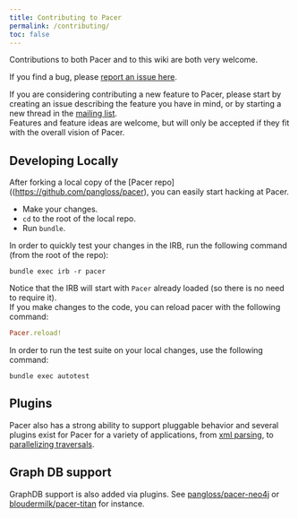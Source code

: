 ```yaml
---
title: Contributing to Pacer
permalink: /contributing/
toc: false
---
```



Contributions to both Pacer and to this wiki are both very welcome.

If you find a bug, please [report an issue here](https://github.com/pangloss/pacer/issues).

If you are considering contributing a new feature to Pacer, please start by creating an issue describing the feature you have in mind, or by starting a new thread in the [mailing list].     
Features and feature ideas are welcome, but will only be accepted if they fit with the overall vision of
Pacer.

## Developing Locally

After forking a local copy of the [Pacer repo]((https://github.com/pangloss/pacer), you can easily start hacking at Pacer.

 * Make your changes.
 * `cd` to the root of the local repo.
 * Run `bundle`.

In order to quickly test your changes in the IRB, run the following command (from the root of the repo):
```
bundle exec irb -r pacer
```
Notice that the IRB will start with `Pacer` already loaded (so there is no need to require it).    
If you make changes to the code, you can reload pacer with the following command:
```ruby
Pacer.reload!
```

In order to run the test suite on your local changes, use the following command:
```
bundle exec autotest
```



## Plugins

Pacer also has a strong ability to support pluggable behavior and several plugins exist for Pacer for a variety of applications, from 
[xml parsing](https://github.com/pangloss/pacer-xml), to [parallelizing traversals](https://github.com/pangloss/pacer-parallel).

## Graph DB support

GraphDB support is also added via plugins. See [pangloss/pacer-neo4j](https://github.com/pangloss/pacer-neo4j) or [bloudermilk/pacer-titan](https://github.com/bloudermilk/pacer-titan) for instance.

[mailing list]: https://groups.google.com/forum/?hl=en#!forum/pacer-users
